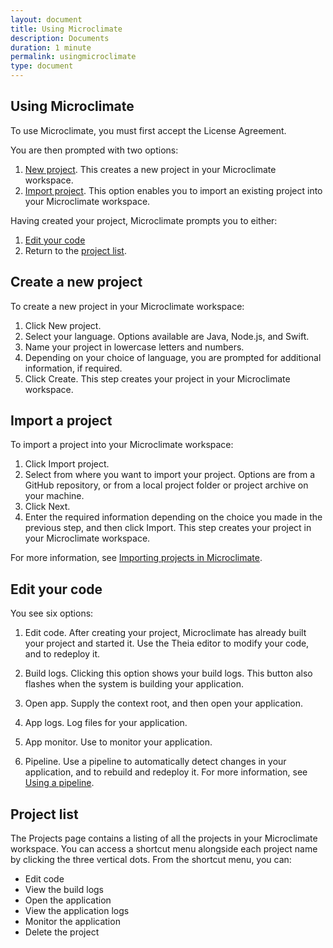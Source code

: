 ```yaml
---
layout: document
title: Using Microclimate
description: Documents
duration: 1 minute
permalink: usingmicroclimate
type: document
---
```


## Using Microclimate

To use Microclimate, you must first accept the License Agreement.

You are then prompted with two options:
1. [New project](#create-a-new-project). This creates a new project in your Microclimate workspace.
2. [Import project](#import-a-project). This option enables you to import an existing project into your Microclimate workspace.

Having created your project, Microclimate prompts you to either:
1. [Edit your code](#edit-your-code)
2. Return to the [project list](#project-list).

## Create a new project

To create a new project in your Microclimate workspace:
1. Click New project.
2. Select your language. Options available are Java, Node.js, and Swift.
3. Name your project in lowercase letters and numbers.
4. Depending on your choice of language, you are prompted for additional information, if required.
5. Click Create. This step creates your project in your Microclimate workspace.

## Import a project

To import a project into your Microclimate workspace:
1. Click Import project.
2. Select from where you want to import your project. Options are from a GitHub repository, or from a local project folder or project archive on your machine.
3. Click Next.
4. Enter the required information depending on the choice you made in the previous step, and then click Import. This step creates your project in your Microclimate workspace.

For more information, see [Importing projects in Microclimate](./projectimport).

## Edit your code
You see six options:

1. Edit code. After creating your project, Microclimate has already built your project and started it. Use the Theia editor to modify your code, and to redeploy it.

2. Build logs. Clicking this option shows your build logs. This button also flashes when the system is building your application.

3. Open app. Supply the context root, and then open your application.

4. App logs. Log files for your application.

5. App monitor. Use to monitor your application.

6. Pipeline.  Use a pipeline to automatically detect changes in your application, and to rebuild and redeploy it. For more information, see [Using a pipeline](./usingpipeline).

## Project list
The Projects page contains a listing of all the projects in your Microclimate workspace. You can access a shortcut menu alongside each project name by clicking the three vertical dots. From the shortcut menu, you can:
* Edit code
* View the build logs
* Open the application
* View the application logs
* Monitor the application
* Delete the project
